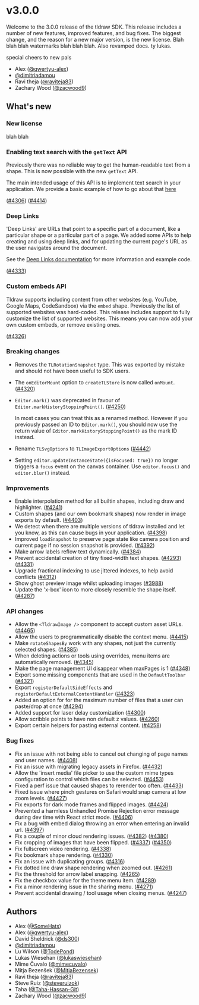 # v3.0.0

Welcome to the 3.0.0 release of the tldraw SDK. This release includes a number of new features, improved features, and bug fixes.
The biggest change, and the reason for a new major version, is the new license. Blah blah blah watermarks blah blah blah. Also revamped docs. ty lukas.

special cheers to new pals

- Alex ([@qwertyu-alex](https://github.com/qwertyu-alex))
- [@dimitriadamou](https://github.com/dimitriadamou)
- Ravi theja ([@raviteja83](https://github.com/raviteja83))
- Zachary Wood ([@zacwood9](https://github.com/zacwood9))

## What's new

### New license

blah blah

### Enabling text search with the `getText` API

Previously there was no reliable way to get the human-readable text from a shape. This is now possible with the new `getText` API.

The main intended usage of this API is to implement text search in your application. We provide a basic example of how to go about that [here](https://tldraw.dev/examples/editor-api/text-search)

([#4306](https://github.com/tldraw/tldraw/pull/4306)) ([#4414](https://github.com/tldraw/tldraw/pull/4414))

### Deep Links

'Deep Links' are URLs that point to a specific part of a document, like a particular shape or a particular part of a page. We added some APIs to help creating and using deep links, and for updating the current page's URL as the user navigates around the document.

See the [Deep Links documentation](https://tldraw.dev/examples/basic/deep-links) for more information and example code.

([#4333](https://github.com/tldraw/tldraw/pull/4333))

### Custom embeds API

Tldraw supports including content from other websites (e.g. YouTube, Google Maps, CodeSandbox) via the `embed` shape. Previously the list of supported websites was hard-coded. This release includes support to fully customize the list of supported websites. This means you can now add your own custom embeds, or remove existing ones.

([#4326](https://github.com/tldraw/tldraw/pull/4326))

### Breaking changes

- Removes the `TLRotationSnapshot` type. This was exported by mistake and should not have been useful to SDK users.
- The `onEditorMount` option to `createTLStore` is now called `onMount`. ([#4320](https://github.com/tldraw/tldraw/pull/4320))
- `Editor.mark()` was deprecated in favour of `Editor.markHistoryStoppingPoint()`. ([#4250](https://github.com/tldraw/tldraw/pull/4250))

  In most cases you can treat this as a renamed method. However if you previously passed an ID to `Editor.mark()`, you should now use the return value of `Editor.markHistoryStoppingPoint()` as the mark ID instead.

- Rename `TLSvgOptions` to `TLImageExportOptions` ([#4442](https://github.com/tldraw/tldraw/pull/4442))
- Setting `editor.updateInstanceState({isFocused: true})` no longer triggers a `focus` event on the canvas container. Use `editor.focus()` and `editor.blur()` instead.

### Improvements

- Enable interpolation method for all builtin shapes, including draw and highlighter. ([#4241](https://github.com/tldraw/tldraw/pull/4241))
- Custom shapes (and our own bookmark shapes) now render in image exports by default. ([#4403](https://github.com/tldraw/tldraw/pull/4403))
- We detect when there are multiple versions of tldraw installed and let you know, as this can cause bugs in your application. ([#4398](https://github.com/tldraw/tldraw/pull/4398))
- Improved `loadSnapshot` to preserve page state like camera position and current page if no session snapshot is provided. ([#4392](https://github.com/tldraw/tldraw/pull/4392))
- Make arrow labels reflow text dynamically. ([#4384](https://github.com/tldraw/tldraw/pull/4384))
- Prevent accidental creation of tiny fixed-width text shapes. ([#4293](https://github.com/tldraw/tldraw/pull/4293)) ([#4331](https://github.com/tldraw/tldraw/pull/4331))
- Upgrade fractional indexing to use jittered indexes, to help avoid conflicts ([#4312](https://github.com/tldraw/tldraw/pull/4312))
- Show ghost preview image whilst uploading images ([#3988](https://github.com/tldraw/tldraw/pull/3988))
- Update the 'x-box' icon to more closely resemble the shape itself. ([#4287](https://github.com/tldraw/tldraw/pull/4287))

### API changes

- Allow the `<TldrawImage />` component to accept custom asset URLs. ([#4465](https://github.com/tldraw/tldraw/pull/4465))
- Allow the users to programmatically disable the context menu. ([#4415](https://github.com/tldraw/tldraw/pull/4415))
- Make `rotateShapesBy` work with any shapes, not just the currently selected shapes. ([#4385](https://github.com/tldraw/tldraw/pull/4385))
- When deleting actions or tools using overrides, menu items are automatically removed. ([#4345](https://github.com/tldraw/tldraw/pull/4345))
- Make the page management UI disappear when maxPages is 1 ([#4348](https://github.com/tldraw/tldraw/pull/4348))
- Export some missing components that are used in the `DefaultToolbar` ([#4321](https://github.com/tldraw/tldraw/pull/4321))
- Export `registerDefaultSideEffects` and `registerDefaultExternalContentHandler` ([#4323](https://github.com/tldraw/tldraw/pull/4323))
- Added an option for for the maximum number of files that a user can paste/drop at once ([#4294](https://github.com/tldraw/tldraw/pull/4294))
- Added support for laser delay customization ([#4300](https://github.com/tldraw/tldraw/pull/4300))
- Allow scribble points to have non default z values. ([#4260](https://github.com/tldraw/tldraw/pull/4260))
- Export certain helpers for pasting external content. ([#4258](https://github.com/tldraw/tldraw/pull/4258))

### Bug fixes

- Fix an issue with not being able to cancel out changing of page names and user names. ([#4408](https://github.com/tldraw/tldraw/pull/4408))
- Fix an issue with migrating legacy assets in Firefox. ([#4432](https://github.com/tldraw/tldraw/pull/4432))
- Allow the 'insert media' file picker to use the custom mime types configuration to control which files can be selected. ([#4453](https://github.com/tldraw/tldraw/pull/4453))
- Fixed a perf issue that caused shapes to rerender too often. ([#4433](https://github.com/tldraw/tldraw/pull/4433))
- Fixed issue where pinch gestures on Safari would snap camera at low zoom levels. ([#4427](https://github.com/tldraw/tldraw/pull/4427))
- Fix exports for dark mode frames and flipped images. ([#4424](https://github.com/tldraw/tldraw/pull/4424))
- Prevented a harmless Unhandled Promise Rejection error message during dev time with React strict mode. ([#4406](https://github.com/tldraw/tldraw/pull/4406))
- Fix a bug with embed dialog throwing an error when entering an invalid url. ([#4397](https://github.com/tldraw/tldraw/pull/4397))
- Fix a couple of minor cloud rendering issues. ([#4382](https://github.com/tldraw/tldraw/pull/4382)) ([#4380](https://github.com/tldraw/tldraw/pull/4380))
- Fix cropping of images that have been flipped. ([#4337](https://github.com/tldraw/tldraw/pull/4337)) ([#4350](https://github.com/tldraw/tldraw/pull/4350))
- Fix fullscreen video rendering. ([#4338](https://github.com/tldraw/tldraw/pull/4338))
- Fix bookmark shape rendering. ([#4330](https://github.com/tldraw/tldraw/pull/4330))
- Fix an issue with duplicating groups. ([#4316](https://github.com/tldraw/tldraw/pull/4316))
- Fix dotted line draw shape rendering when zoomed out. ([#4261](https://github.com/tldraw/tldraw/pull/4261))
- Fix the threshold for arrow label snapping. ([#4265](https://github.com/tldraw/tldraw/pull/4265))
- Fix the checkbox value for the theme menu item. ([#4289](https://github.com/tldraw/tldraw/pull/4289))
- Fix a minor rendering issue in the sharing menu. ([#4271](https://github.com/tldraw/tldraw/pull/4271))
- Prevent accidental drawing / tool usage when closing menus. ([#4247](https://github.com/tldraw/tldraw/pull/4247))

## Authors

- Alex ([@SomeHats](https://github.com/SomeHats))
- Alex ([@qwertyu-alex](https://github.com/qwertyu-alex))
- David Sheldrick ([@ds300](https://github.com/ds300))
- [@dimitriadamou](https://github.com/dimitriadamou)
- Lu Wilson ([@TodePond](https://github.com/TodePond))
- Lukas Wiesehan ([@lukaswiesehan](https://github.com/lukaswiesehan))
- Mime Čuvalo ([@mimecuvalo](https://github.com/mimecuvalo))
- Mitja Bezenšek ([@MitjaBezensek](https://github.com/MitjaBezensek))
- Ravi theja ([@raviteja83](https://github.com/raviteja83))
- Steve Ruiz ([@steveruizok](https://github.com/steveruizok))
- Taha ([@Taha-Hassan-Git](https://github.com/Taha-Hassan-Git))
- Zachary Wood ([@zacwood9](https://github.com/zacwood9))
